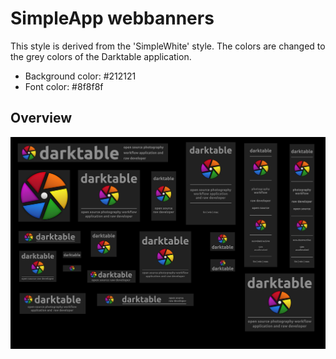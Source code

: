 # SimpleApp webbanners #
This style is derived from the 'SimpleWhite' style. The colors are changed to the grey colors of the Darktable application.
- Background color: #212121
- Font color: #8f8f8f

## Overview ##
![icon](SimpleApp_overview.jpg)
